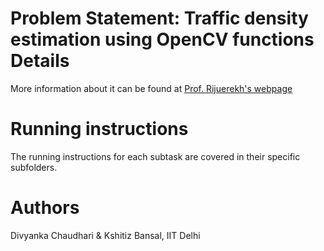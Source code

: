 # Problem Statement: Traffic density estimation using OpenCV functions Details
More information about it can be found at [Prof. Rijuerekh's webpage](https://www.cse.iitd.ac.in/~rijurekha/cop290_2021.html)
# Running instructions
The running instructions for each subtask are covered in their specific subfolders. 
# Authors
Divyanka Chaudhari & Kshitiz Bansal, IIT Delhi
